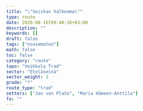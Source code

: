 ```yaml
---
title: "\"Seiskan halkeama\""
type: route
date: 2020-08-16T09:40:36+03:00
description: ""
keywords: []
draft: false
tags: ["nousematon"]
math: false
toc: false
category: "route"
topo: "Veikkola Trad"
sector: "Eteläseinä"
sector_weight: 3
grade: "?"
route_type: "trad"
setters: ["Jan von Plato", "Maria Hämeen-Anttila"]
fa: ""
---
```



